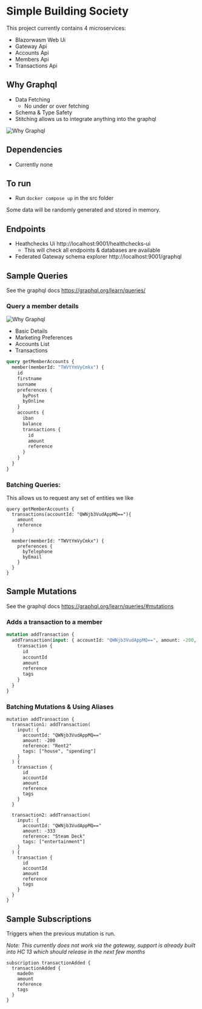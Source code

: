 #  Simple Building Society 

This project currently contains 4 microservices:

* Blazorwasm Web Ui
* Gateway Api
* Accounts Api
* Members Api
* Transactions Api

## Why Graphql

* Data Fetching
  * No under or over fetching
* Schema & Type Safety
* Stitching allows us to integrate anything into the graphql

![Why Graphql](https://www.apollographql.com/blog/static/8efafc9157a25a40baf71107578247cd/1_qpyJSVVPkd5c6ItMmivnYg.png "Why Graphql")


## Dependencies
* Currently none

## To run
* Run `docker compose up` in the src folder

Some data will be randomly generated and stored in memory.

## Endpoints
* Heathchecks Ui http://localhost:9001/healthchecks-ui
  * This will check all endpoints & databases are available
* Federated Gateway schema explorer http://localhost:9001/graphql

## Sample Queries

See the graphql docs https://graphql.org/learn/queries/

### Query a member details

![Why Graphql](https://media.graphcms.com/I0FNSt2cQ3SlihuEpfyI "Why Graphql")

* Basic Details
* Marketing Preferences
* Accounts List
* Transactions

```graphql
query getMemberAccounts {
  member(memberId: "TWVtYmVyCmkx") {
    id
    firstname
    surname
    preferences {
      byPost
      byOnline
    }
    accounts {
      iban
      balance
      transactions {
        id
        amount
        reference
      }
    }
  }
}
```

### Batching Queries:

This allows us to request any set of entities we like
```
query getMemberAccounts {
  transactions(accountId: "QWNjb3VudAppMQ=="){
    amount
    reference
  }

  member(memberId: "TWVtYmVyCmkx") {
    preferences {
      byTelephone
      byEmail
    }
  }
}
```

## Sample Mutations

See the graphql docs https://graphql.org/learn/queries/#mutations

### Adds a transaction to a member

```graphql
mutation addTransaction {
  addTransaction(input: { accountId: "QWNjb3VudAppMQ==", amount: -200, reference: "Rent2",  tags: ["house", "spending"] }) {
    transaction {
      id
      accountId
      amount
      reference
      tags
    }
  }
}
```

### Batching Mutations & Using Aliases
```
mutation addTransaction {
  transaction1: addTransaction(
    input: {
      accountId: "QWNjb3VudAppMQ=="
      amount: -200
      reference: "Rent2"
      tags: ["house", "spending"]
    }
  ) {
    transaction {
      id
      accountId
      amount
      reference
      tags
    }
  }

  transaction2: addTransaction(
    input: {
      accountId: "QWNjb3VudAppMQ=="
      amount: -333
      reference: "Steam Deck"
      tags: ["entertainment"]
    }
  ) {
    transaction {
      id
      accountId
      amount
      reference
      tags
    }
  }
}

```

## Sample Subscriptions
Triggers when the previous mutation is run.

*Note: This currently does not work via the gateway, support is already built into HC 13 which should release in the next few months*

```
subscription transactionAdded {
  transactionAdded {
    madeOn
    amount
    reference
    tags
  }
}
```


